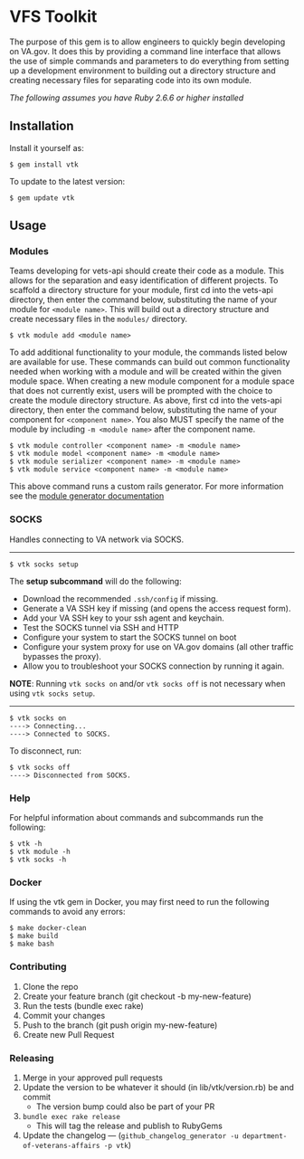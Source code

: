 # VFS Toolkit

The purpose of this gem is to allow engineers to quickly begin developing on VA.gov. It does this by providing a command line interface that allows the use of simple commands and parameters to do everything from setting up a development environment to building out a directory structure and creating necessary files for separating code into its own module.

*The following assumes you have Ruby 2.6.6 or higher installed*

## Installation

Install it yourself as:

    $ gem install vtk
    
To update to the latest version:

    $ gem update vtk

## Usage

### Modules

Teams developing for vets-api should create their code as a module. This allows for the separation and easy identification of different projects. To scaffold a directory structure for your module, first cd into the vets-api directory, then enter the command below, substituting the name of your module for `<module name>`. This will build out a directory structure and create necessary files in the `modules/` directory.

    $ vtk module add <module name>
	
To add additional functionality to your module, the commands listed below are available for use. These commands can build out common functionality needed when working with a module and will be created within the given module space. When creating a new module component for a module space that does not currently exist, users will be prompted with the choice to create the module directory structure. As above, first cd into the vets-api directory, then enter the command below, substituting the name of your component for `<component name>`. You also MUST specify the name of the module by including `-m <module name>` after the component name.
	
    $ vtk module controller <component name> -m <module name>
    $ vtk module model <component name> -m <module name>
    $ vtk module serializer <component name> -m <module name>
    $ vtk module service <component name> -m <module name>
    
This above command runs a custom rails generator. For more information see the [module generator documentation](https://github.com/department-of-veterans-affairs/vets-api/blob/master/lib/generators/module/USAGE)

### SOCKS

Handles connecting to VA network via SOCKS.

---

```
$ vtk socks setup
```

The **setup subcommand** will do the following:
- Download the recommended `.ssh/config` if missing.
- Generate a VA SSH key if missing (and opens the access request form).
- Add your VA SSH key to your ssh agent and keychain.
- Test the SOCKS tunnel via SSH and HTTP
- Configure your system to start the SOCKS tunnel on boot
- Configure your system proxy for use on VA.gov domains (all other traffic bypasses the proxy).
- Allow you to troubleshoot your SOCKS connection by running it again.

**NOTE**: Running `vtk socks on` and/or `vtk socks off` is not necessary when using `vtk socks setup`.

---

```
$ vtk socks on
----> Connecting...
----> Connected to SOCKS.
```

To disconnect, run:

```
$ vtk socks off
----> Disconnected from SOCKS.
```
    
### Help

For helpful information about commands and subcommands run the following:

    $ vtk -h
    $ vtk module -h
    $ vtk socks -h

### Docker

If using the vtk gem in Docker, you may first need to run the following commands to avoid any errors:

	$ make docker-clean
	$ make build
	$ make bash
	
### Contributing
1. Clone the repo
2. Create your feature branch (git checkout -b my-new-feature)
3. Run the tests (bundle exec rake)
4. Commit your changes 
5. Push to the branch (git push origin my-new-feature)
6. Create new Pull Request

### Releasing
1. Merge in your approved pull requests
2. Update the version to be whatever it should (in lib/vtk/version.rb) be and commit
   - The version bump could also be part of your PR
3. ``` bundle exec rake release ``` 
   - This will tag the release and publish to RubyGems
4. Update the changelog — (```github_changelog_generator -u department-of-veterans-affairs -p vtk```)
